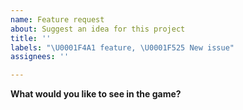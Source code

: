 ```yaml
---
name: Feature request
about: Suggest an idea for this project
title: ''
labels: "\U0001F4A1 feature, \U0001F525 New issue"
assignees: ''

---
```


**What would you like to see in the game?**
